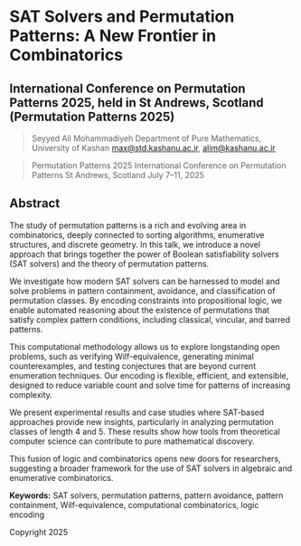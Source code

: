 # SAT Solvers and Permutation Patterns: A New Frontier in Combinatorics

## International Conference on Permutation Patterns 2025, held in St Andrews, Scotland (Permutation Patterns 2025)

> Seyyed Ali Mohammadiyeh
Department of Pure Mathematics, University of Kashan
max@std.kashanu.ac.ir, alim@kashanu.ac.ir

> Permutation Patterns 2025
International Conference on Permutation Patterns
St Andrews, Scotland
July 7–11, 2025

## Abstract

The study of permutation patterns is a rich and evolving area in combinatorics, deeply connected to sorting algorithms, enumerative structures, and discrete geometry. In this talk, we introduce a novel approach that brings together the power of Boolean satisfiability solvers (SAT solvers) and the theory of permutation patterns.

We investigate how modern SAT solvers can be harnessed to model and solve problems in pattern containment, avoidance, and classification of permutation classes. By encoding constraints into propositional logic, we enable automated reasoning about the existence of permutations that satisfy complex pattern conditions, including classical, vincular, and barred patterns.

This computational methodology allows us to explore longstanding open problems, such as verifying Wilf-equivalence, generating minimal counterexamples, and testing conjectures that are beyond current enumeration techniques. Our encoding is flexible, efficient, and extensible, designed to reduce variable count and solve time for patterns of increasing complexity.

We present experimental results and case studies where SAT-based approaches provide new insights, particularly in analyzing permutation classes of length 4 and 5. These results show how tools from theoretical computer science can contribute to pure mathematical discovery.

This fusion of logic and combinatorics opens new doors for researchers, suggesting a broader framework for the use of SAT solvers in algebraic and enumerative combinatorics.

**Keywords:** SAT solvers, permutation patterns, pattern avoidance, pattern containment, Wilf-equivalence, computational combinatorics, logic encoding

Copyright 2025
